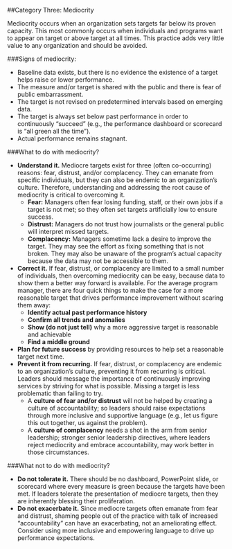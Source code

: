 ##Category Three: Mediocrity

Mediocrity occurs when an organization sets targets far below its proven capacity. This most commonly occurs when individuals and programs want to appear on target or above target at all times. This practice adds very little value to any organization and should be avoided. 

###Signs of mediocrity:
* Baseline data exists, but there is no evidence the existence of a target helps raise or lower performance.
* The measure and/or target is shared with the public and there is fear of public embarrassment.
* The target is not revised on predetermined intervals based on emerging data.
* The target is always set below past performance in order to continuously “succeed” (e.g., the performance dashboard or scorecard is “all green all the time”).
* Actual performance remains stagnant.

###What to do with mediocrity?
* **Understand it.** Mediocre targets exist for three (often co-occurring) reasons: fear, distrust, and/or complacency. They can emanate from specific individuals, but they can also be endemic to an organization’s culture. Therefore, understanding and addressing the root cause of mediocrity is critical to overcoming it.
  * **Fear:** Managers often fear losing funding, staff, or their own jobs if a target is not met; so they often set targets artificially low to ensure success.
  * **Distrust:** Managers do not trust how journalists or the general public will interpret missed targets. 
  * **Complacency:** Managers sometime lack a desire to improve the target. They may see the effort as fixing something that is not broken. They may also be unaware of the program’s actual capacity because the data may not be accessible to them. 
* **Correct it.** If fear, distrust, or complacency are limited to a small number of individuals, then overcoming mediocrity can be easy, because data to show them a better way forward is available. For the average program manager, there are four quick things to make the case for a more reasonable target that drives performance improvement without scaring them away:
  * **Identify actual past performance history**
  * **Confirm all trends and anomalies**
  * **Show (do not just tell)** why a more aggressive target is reasonable and achievable
  * **Find a middle ground**
* **Plan for future success** by providing resources to help set a reasonable target next time.
* **Prevent it from recurring.** If fear, distrust, or complacency are endemic to an organization’s culture, preventing it from recurring is critical. Leaders should message the importance of continuously improving services by striving for what is possible. Missing a target is less problematic than failing to try. 
  * A **culture of fear and/or distrust** will not be helped by creating a culture of accountability; so leaders should raise expectations through more inclusive and supportive language (e.g., let us figure this out together, us against the problem). 
  * A **culture of complacency** needs a shot in the arm from senior leadership; stronger senior leadership directives, where leaders reject mediocrity and embrace accountability, may work better in those circumstances.

###What not to do with mediocrity?
* **Do not tolerate it.** There should be no dashboard, PowerPoint slide, or scorecard where every measure is green because the targets have been met. If leaders tolerate the presentation of mediocre targets, then they are inherently blessing their proliferation. 
* **Do not exacerbate it.** Since mediocre targets often emanate from fear and distrust, shaming people out of the practice with talk of increased “accountability” can have an exacerbating, not an ameliorating effect. Consider using more inclusive and empowering language to drive up performance expectations. 
